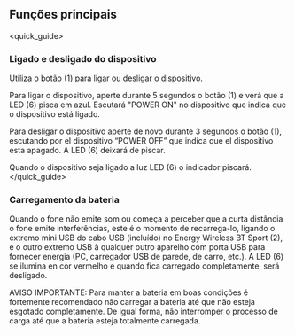 ## Funções principais
<quick_guide>
### Ligado e desligado do dispositivo

Utiliza o botão (1) para ligar ou desligar o dispositivo.

Para ligar o dispositivo, aperte durante 5 segundos o botão (1) e verá que a LED (6) pisca em azul. Escutará "POWER ON" no dispositivo que indica que o dispositivo está ligado.

Para desligar o dispositivo aperte de novo durante 3 segundos o botão (1), escutando por el dispositivo “POWER OFF” que indica que el dispositivo esta apagado. A LED (6) deixará de piscar.

Quando o dispositivo seja ligado a luz LED (6) o indicador piscará.
</quick_guide>
### Carregamento da bateria

Quando o fone não emite som ou começa a perceber que a curta distância o fone emite interferências, este é o momento de recarrega-lo, ligando o extremo mini USB do cabo USB (incluído) no Energy Wireless BT Sport (2), e o outro extremo USB à qualquer outro aparelho com porta USB para fornecer energia (PC, carregador USB de parede, de carro, etc.). A LED (6) se ilumina en cor vermelho e quando fica carregado completamente, será desligado.

AVISO IMPORTANTE: Para manter a bateria em boas condições é fortemente recomendado não carregar a bateria até que não esteja esgotado completamente. De igual forma, não interromper o processo de carga até que a bateria esteja totalmente carregada. 
